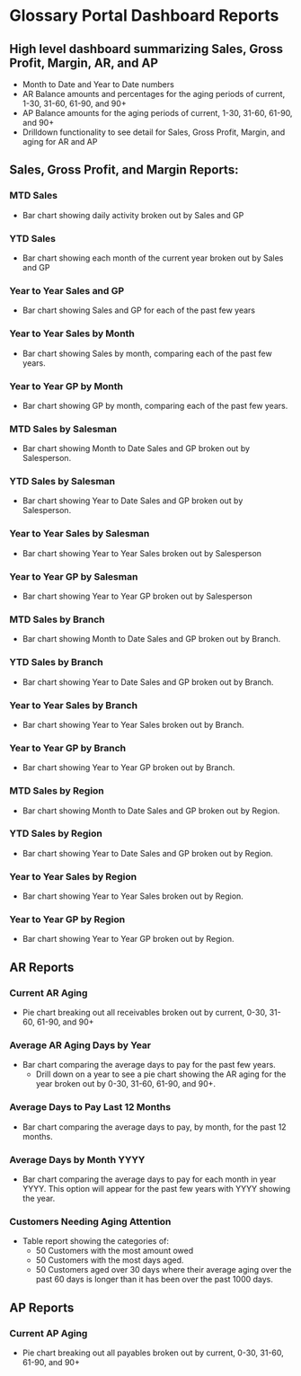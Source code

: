 # Glossary Portal Dashboard Reports

 

## High level dashboard summarizing Sales, Gross Profit, Margin, AR, and AP

* Month to Date and Year to Date numbers
* AR Balance amounts and percentages for the aging periods of current, 1-30, 31-60, 61-90, and 90+
* AP Balance amounts for the aging periods of current, 1-30, 31-60, 61-90, and 90+
* Drilldown functionality to see detail for Sales, Gross Profit, Margin, and aging for AR and AP

## Sales, Gross Profit, and Margin Reports:

### MTD Sales

* Bar chart showing daily activity broken out by Sales and GP

### YTD Sales

* Bar chart showing each month of the current year broken out by Sales and GP

### Year to Year Sales and GP

* Bar chart showing Sales and GP for each of the past few years

### Year to Year Sales by Month

* Bar chart showing Sales by month, comparing each of the past few years.

### Year to Year GP by Month

* Bar chart showing GP by month, comparing each of the past few years.

### MTD Sales by Salesman

* Bar chart showing Month to Date Sales and GP broken out by Salesperson.

### YTD Sales by Salesman

* Bar chart showing Year to Date Sales and GP broken out by Salesperson.

### Year to Year Sales by Salesman

* Bar chart showing Year to Year Sales broken out by Salesperson

### Year to Year GP by Salesman

* Bar chart showing Year to Year GP broken out by Salesperson

### MTD Sales by Branch

* Bar chart showing Month to Date Sales and GP broken out by Branch.

### YTD Sales by Branch

* Bar chart showing Year to Date Sales and GP broken out by Branch.

### Year to Year Sales by Branch

* Bar chart showing Year to Year Sales broken out by Branch.

### Year to Year GP by Branch

* Bar chart showing Year to Year GP broken out by Branch.

### MTD Sales by Region

* Bar chart showing Month to Date Sales and GP broken out by Region.

### YTD Sales by Region

* Bar chart showing Year to Date Sales and GP broken out by Region.

### Year to Year Sales by Region

* Bar chart showing Year to Year Sales broken out by Region.

### Year to Year GP by Region

* Bar chart showing Year to Year GP broken out by Region.

 

## AR Reports

 

### Current AR Aging

* Pie chart breaking out all receivables broken out by current, 0-30, 31-60, 61-90, and 90+

### Average AR Aging Days by Year

* Bar chart comparing the average days to pay for the past few years.
  * Drill down on a year to see a pie chart showing the AR aging for the year broken out by 0-30, 31-60, 61-90, and 90+.

### Average Days to Pay Last 12 Months

* Bar chart comparing the average days to pay, by month, for the past 12 months.

### Average Days by Month YYYY

* Bar chart comparing the average days to pay for each month in year YYYY. This option will appear for the past few years with YYYY showing the year.

### Customers Needing Aging Attention

* Table report showing the categories of:
  * 50 Customers with the most amount owed
  * 50 Customers with the most days aged.
  * 50 Customers aged over 30 days where their average aging over the past 60 days is longer than it has been over the past 1000 days.



## AP Reports

### Current AP Aging

* Pie chart breaking out all payables broken out by current, 0-30, 31-60, 61-90, and 90+